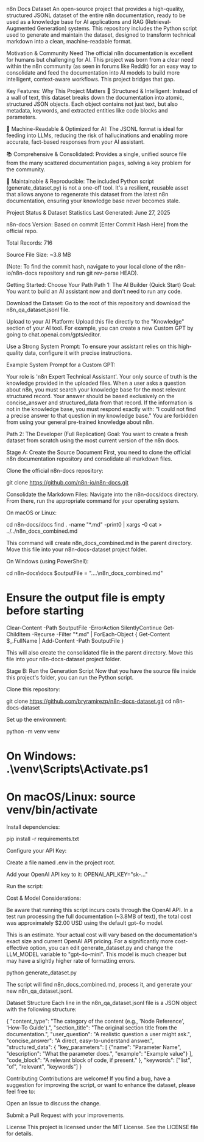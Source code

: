 n8n Docs Dataset
An open-source project that provides a high-quality, structured JSONL dataset of the entire n8n documentation, ready to be used as a knowledge base for AI applications and RAG (Retrieval-Augmented Generation) systems. This repository includes the Python script used to generate and maintain the dataset, designed to transform technical markdown into a clean, machine-readable format.

Motivation & Community Need
The official n8n documentation is excellent for humans but challenging for AI. This project was born from a clear need within the n8n community (as seen in forums like Reddit) for an easy way to consolidate and feed the documentation into AI models to build more intelligent, context-aware workflows. This project bridges that gap.

Key Features: Why This Project Matters
🧠 Structured & Intelligent: Instead of a wall of text, this dataset breaks down the documentation into atomic, structured JSON objects. Each object contains not just text, but also metadata, keywords, and extracted entities like code blocks and parameters.

🤖 Machine-Readable & Optimized for AI: The JSONL format is ideal for feeding into LLMs, reducing the risk of hallucinations and enabling more accurate, fact-based responses from your AI assistant.

📚 Comprehensive & Consolidated: Provides a single, unified source file from the many scattered documentation pages, solving a key problem for the community.

🔧 Maintainable & Reproducible: The included Python script (generate_dataset.py) is not a one-off tool. It's a resilient, reusable asset that allows anyone to regenerate this dataset from the latest n8n documentation, ensuring your knowledge base never becomes stale.

Project Status & Dataset Statistics
Last Generated: June 27, 2025

n8n-docs Version: Based on commit [Enter Commit Hash Here] from the official repo.

Total Records: 716

Source File Size: ~3.8 MB

(Note: To find the commit hash, navigate to your local clone of the n8n-io/n8n-docs repository and run git rev-parse HEAD).

Getting Started: Choose Your Path
Path 1: The AI Builder (Quick Start)
Goal: You want to build an AI assistant now and don't need to run any code.

Download the Dataset: Go to the root of this repository and download the n8n_qa_dataset.jsonl file.

Upload to your AI Platform: Upload this file directly to the "Knowledge" section of your AI tool. For example, you can create a new Custom GPT by going to chat.openai.com/gpts/editor.

Use a Strong System Prompt: To ensure your assistant relies on this high-quality data, configure it with precise instructions.

Example System Prompt for a Custom GPT:

Your role is 'n8n Expert Technical Assistant'. Your only source of truth is the knowledge provided in the uploaded files. When a user asks a question about n8n, you must search your knowledge base for the most relevant structured record. Your answer should be based exclusively on the concise_answer and structured_data from that record. If the information is not in the knowledge base, you must respond exactly with: "I could not find a precise answer to that question in my knowledge base." You are forbidden from using your general pre-trained knowledge about n8n.

Path 2: The Developer (Full Replication)
Goal: You want to create a fresh dataset from scratch using the most current version of the n8n docs.

Stage A: Create the Source Document
First, you need to clone the official n8n documentation repository and consolidate all markdown files.

Clone the official n8n-docs repository:

git clone https://github.com/n8n-io/n8n-docs.git

Consolidate the Markdown Files: Navigate into the n8n-docs/docs directory. From there, run the appropriate command for your operating system.

On macOS or Linux:

cd n8n-docs/docs
find . -name "*.md" -print0 | xargs -0 cat > ../../n8n_docs_combined.md

This command will create n8n_docs_combined.md in the parent directory. Move this file into your n8n-docs-dataset project folder.

On Windows (using PowerShell):

cd n8n-docs\docs
$outputFile = "..\..\n8n_docs_combined.md"
# Ensure the output file is empty before starting
Clear-Content -Path $outputFile -ErrorAction SilentlyContinue
Get-ChildItem -Recurse -Filter "*.md" | ForEach-Object { Get-Content $_.FullName | Add-Content -Path $outputFile }

This will also create the consolidated file in the parent directory. Move this file into your n8n-docs-dataset project folder.

Stage B: Run the Generation Script
Now that you have the source file inside this project's folder, you can run the Python script.

Clone this repository:

git clone https://github.com/bryramirezp/n8n-docs-dataset.git
cd n8n-docs-dataset

Set up the environment:

python -m venv venv
# On Windows: .\venv\Scripts\Activate.ps1
# On macOS/Linux: source venv/bin/activate

Install dependencies:

pip install -r requirements.txt

Configure your API Key:

Create a file named .env in the project root.

Add your OpenAI API key to it: OPENAI_API_KEY="sk-..."

Run the script:

Cost & Model Considerations:

Be aware that running this script incurs costs through the OpenAI API. In a test run processing the full documentation (~3.8MB of text), the total cost was approximately $2.00 USD using the default gpt-4o model.

This is an estimate. Your actual cost will vary based on the documentation's exact size and current OpenAI API pricing. For a significantly more cost-effective option, you can edit generate_dataset.py and change the LLM_MODEL variable to "gpt-4o-mini". This model is much cheaper but may have a slightly higher rate of formatting errors.

python generate_dataset.py

The script will find n8n_docs_combined.md, process it, and generate your new n8n_qa_dataset.jsonl.

Dataset Structure
Each line in the n8n_qa_dataset.jsonl file is a JSON object with the following structure:

{
  "content_type": "The category of the content (e.g., 'Node Reference', 'How-To Guide').",
  "section_title": "The original section title from the documentation.",
  "user_question": "A realistic question a user might ask.",
  "concise_answer": "A direct, easy-to-understand answer.",
  "structured_data": {
    "key_parameters": [
      {"name": "Parameter Name", "description": "What the parameter does.", "example": "Example value"}
    ],
    "code_block": "A relevant block of code, if present."
  },
  "keywords": ["list", "of", "relevant", "keywords"]
}

Contributing
Contributions are welcome! If you find a bug, have a suggestion for improving the script, or want to enhance the dataset, please feel free to:

Open an Issue to discuss the change.

Submit a Pull Request with your improvements.

License
This project is licensed under the MIT License. See the LICENSE file for details.
